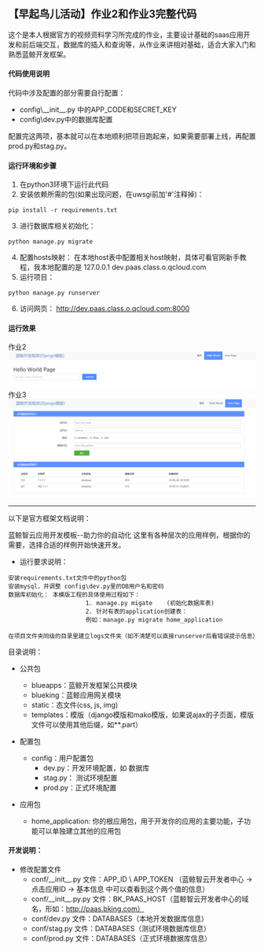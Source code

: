 ## 【早起鸟儿活动】作业2和作业3完整代码

这个是本人根据官方的视频资料学习所完成的作业，主要设计基础的saas应用开发和前后端交互，数据库的插入和查询等，从作业来讲相对基础，适合大家入门和熟悉蓝鲸开发框架。

#### 代码使用说明
代码中涉及配置的部分需要自行配置：
- config\\\_\_init\_\_.py 中的APP_CODE和SECRET_KEY
- config\\dev.py中的数据库配置

配置完这两项，基本就可以在本地顺利把项目跑起来，如果需要部署上线，再配置prod.py和stag.py。

#### 运行环境和步骤
1. 在python3环境下运行此代码
2. 安装依赖所需的包(如果出现问题，在uwsgi前加'#'注释掉)：
```
pip install -r requirements.txt
```
3. 进行数据库相关初始化：
```
python manage.py migrate
```
4. 配置hosts映射：
在本地host表中配置相关host映射，具体可看官网新手教程，我本地配置的是
127.0.0.1 dev.paas.class.o.qcloud.com
5. 运行项目：
```
python manage.py runserver
```
6. 访问网页：
http://dev.paas.class.o.qcloud.com:8000

#### 运行效果
作业2
![](readme_pic/1.png)
作业3
![](readme_pic/2.png)


----

以下是官方框架文档说明：

蓝鲸智云应用开发模板--助力你的自动化
这里有各种层次的应用样例，根据你的需要，选择合适的样例开始快速开发。

- 运行要求说明：

```
安装requirements.txt文件中的python包
安装mysql，并调整 config\dev.py里的DB用户名和密码
数据库初始化： 本模版工程的具体使用过程如下：
                      1. manage.py migate    (初始化数据库表)
                      2. 针对有表的application创建表：
                      例如：manage.py migrate home_application

在项目文件夹同级的目录里建立logs文件夹（如不清楚可以直接runserver后看错误提示信息）
```
 
目录说明：


- 公共包
	- blueapps：蓝鲸开发框架公共模块
	- blueking：蓝鲸应用网关模块
	- static：态文件(css, js, img)
	- templates：模版（django模版和mako模版，如果说ajax的子页面，模版文件可以使用其他后缀，如**.part）

- 配置包
    - config：用户配置包
    	- dev.py：开发环境配置，如 数据库
    	- stag.py： 测试环境配置
    	- prod.py：正式环境配置

- 应用包
	- home_application: 你的根应用包，用于开发你的应用的主要功能，子功能可以单独建立其他的应用包


#### 开发说明：

- 修改配置文件
	- conf/\_\_init__.py 文件：APP_ID \ APP_TOKEN （蓝鲸智云开发者中心 -> 点击应用ID -> 基本信息 中可以查看到这个两个值的信息）
	- conf/\_\_init__.py.py 文件：BK_PAAS_HOST（蓝鲸智云开发者中心的域名，形如：http://paas.bking.com）
	- conf/dev.py 文件：DATABASES（本地开发数据库信息）
	- conf/stag.py 文件：DATABASES（测试环境数据库信息）
	- conf/prod.py 文件：DATABASES（正式环境数据库信息）
